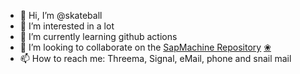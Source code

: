 - 👋 Hi, I’m @skateball
- 👀 I’m interested in a lot
- 🌱 I’m currently learning github actions
- 💞️ I’m looking to collaborate on the [SapMachine Repository](https://github.com/SAP/SapMachine) [❀](https://github.com/skateball/skateball/blob/main/sapmachine_downloads.md)
- 📫 How to reach me: Threema, Signal, eMail, phone and snail mail

<!---
skateball/skateball is a ✨ special ✨ repository because its `README.md` (this file) appears on your GitHub profile.
You can click the Preview link to take a look at your changes.
--->
